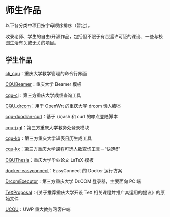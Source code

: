 # 师生作品

以下各分类中项目按字母顺序排序（暂定）。

收录老师、学生的自由/开源作品，包括但不限于有合适许可证的课设、一些与校园生活有关或无关的项目。

## 学生作品

[cli\_cqu](https://github.com/zombie110year/cli_cqu)：重庆大学教学管理的命令行界面

[CQUBeamer](https://github.com/CQUtug/CQUBeamer)：重庆大学 Beamer 模板

[cqu-cj](https://github.com/CQU-AI/cqu-cj)：第三方重庆大学成绩查询工具

[CQU\_drcom](https://github.com/purefkh/CQU_drcom)：用于 OpenWrt 的重庆大学 drcom 懒人脚本

[cqu-duodian-curl](https://github.com/Hagb/cqu-duodian-curl)：基于 (b)ash 和 curl 的哆点登陆脚本

[cqu-jxgl](https://github.com/CQU-AI/cqu-jxgl)：第三方重庆大学教务处登录模块

[cqu-kb](https://github.com/CQU-AI/cqu-kb)：第三方重庆大学课表日历生成工具

[cqu-kx](https://github.com/CQU-AI/cqu-kx)：第三方重庆大学课程可选人数查询工具－“快选!!”

[CQUThesis](https://github.com/nanmu42/CQUThesis)：重庆大学毕业论文 LaTeX 模板

[docker-easyconnect](https://github.com/Hagb/docker-easyconnect)：EasyConnect 的 Docker 运行方案

[DrcomExecutor](https://github.com/CQU-AI/DrcomExecutor)：第三方重庆大学 Dr.COM 登录器，主要面向 PC 端

[TeXProposal](https://github.com/CQUtug/TeXProposal)：《关于推荐重庆大学开设 TeX 相关课程并推广其运用的提议》的原始文件

[UCQU](https://github.com/DL444/UCQU)：UWP 重大教务网客户端

